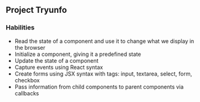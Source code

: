 ## Project Tryunfo

### Habilities

- Read the state of a component and use it to change what we display in the browser
- Initialize a component, giving it a predefined state
- Update the state of a component
- Capture events using React syntax
- Create forms using JSX syntax with tags: input, textarea, select, form, checkbox
- Pass information from child components to parent components via callbacks
